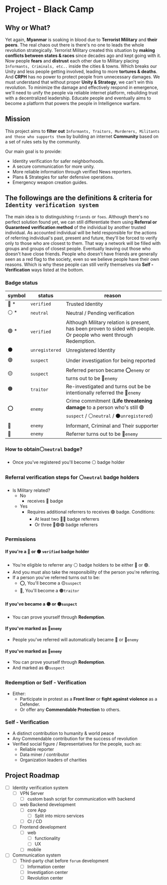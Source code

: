# Project - Black Camp



## Why or What?

Yet again, **Myanmar** is soaking in blood due to **Terrorist Military** and **their peers**. The real chaos out there is there's no one to leads the whole revolution strategically. Terrorist Military created this situation by **making conflicts between states & races** since decades ago and kept going with it. Now people **fears** and **distrust** each other due to Military placing `Informants, Criminals, etc..` inside the cities & towns. Which breaks our Unity and less people getting involved, leading to more **tortures & deaths**. And **CRPH** has no power to protect people from unnecessary damages. We must understand that without proper **Unity & Strategy**, we can't win this revolution. To minimize the damage and effectively respond in emergence, we'll need to unify the people via reliable internet platform, rebuilding trust with a decentralized leadership. Educate people and eventually aims to become a platform that powers the people in Intelligence warfare.

## Mission

This project aims to **filter out** `Informants, Traitors, Murderers, Militants and those who supports them` by building an internet **Community** based on a set of rules sets by the community.

Our main goal is to provide:

- Identity verification for safer neighborhoods.
- A secure communication for more unity.
- More reliable information through verified News reporters.
- Plans & Strategies for safer defensive operations.
- Emergency weapon creation guides.




## The followings are the definitions & criteria for `Identity verification system`

The main idea is to distinguishing  `friends` or  `foes`. Although there's no perfect solution found yet, we can still differentiate them using **Referral or Guaranteed verification method** of the individual by another trusted individual. As accounted individual will be held responsible for the actions of referring individual's past, present and future, they'll be forced to verify only to those who are closest to them. That way a network will be filled with groups and groups of closest people. Eventually leaving out those who doesn't have close friends. People who doesn't have friends are generally seen as a red flag to the society, even so we believe people have their own reasons. Which is why these people can still verify themselves via **Self - Verification** ways listed at the bottom.

### Badge status

| symbol | status         | reason                                                       |
| ------ | -------------- | ------------------------------------------------------------ |
| 🔵 *    | `verified`     | Trusted Identity                                             |
| ⚪ *    | `neutral`      | Neutral / Pending verification                               |
| 🟢 *    | `verified`     | Although Military relation is present, has been proven to sided with people. Or people who went through Redemption. |
| ⚫      | `unregistered` | Unregistered Identity                                        |
| 🟣      | `suspect`      | Under investigation for being reported                       |
| 🟡      | `suspect`      | Referred person became ⭕`enemy` or turns out to be 🔴`enemy`  |
| 🟠      | `traitor`      | Re-investigated and turns out be be intentionally referred the 🔴`enemy` |
| ⭕      | `enemy`        | Crime commitment (**Life threatening damage** to a person who's still 🟣`suspect` / ⚪`neutral` / ⚫`unregistered`) |
| 🔴      | `enemy`        | Informant, Criminal and Their supporter                      |
| 🔺      | `enemy`        | Referrer turns out to be 🔴`enemy`                            |



### How  to obtain⚪`neutral` badge?

- Once you've registered you'll become ⚪ badge holder



### Referral verification steps for  ⚪`neutral` badge holders

- Is Military related?
  - No
    - receives 🔵 badge
  - Yes
    - Requires additional referrers to receives 🟢 badge.
      Conditions:
      - At least two 🔵🔵 badge referrers
      - Or three 🔵🟢🟢 badge referrers



### Permissions

#### If  you're a 🔵 or 🟢 `verified` badge holder

- You're eligible to referrer any ⚪ badge holders to be either 🔵 or 🟢.
- And you must also take the responsibility of the person you're referring.
- If a person you've referred turns out to be:
  - ⭕, You'll become a 🟡`suspect`
  - 🔴, You'll become a 🟠`traitor`



#### If you've became a 🟣 or 🟡`suspect`

- You can prove yourself through **Redemption**.



#### If you've marked as 🔴`enemy`

- People you've referred will automatically became 🔺 or 🔴`enemy`



#### If you've marked as 🔺`enemy`

- You can prove yourself through **Redemption**.
- And marked as 🟣`suspect`



### Redemption  or Self - Verification

- Either:
  - Participate in protest as a **Front liner** or **fight against violence** as a Defender.
  - Or offer any **Commendable Protection** to others.



### Self - Verification

- A distinct contribution to humanity & world peace
- Any Commendable contribution for the success of revolution
- Verified social figure / Representatives for the people, such as:
  - Reliable reporter
  - Data miner / contributor
  - Organization leaders of charities




## Project Roadmap

- [ ] Identity verification system
  - [ ] VPN Server
    - [ ] custom bash script for communication with backend
  - [ ] web Backend development
    - [ ] core App
      - [ ] Split into micro services
    - [ ] CI / CD
  - [ ] Frontend development
    - [ ] web
      - [ ] functionality
      - [ ] UX
    - [ ] mobile
- [ ] Communication system
  - [ ] Third-party chat before `forum` development
    - [ ] Information center
    - [ ] Investigation center
    - [ ] Revolution center